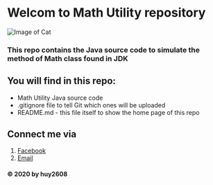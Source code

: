 # Welcom to Math Utility repository
![Image of Cat](https://octodex.github.com/images/yaktocat.png)
### This repo contains the Java source code to simulate the method of Math class found in JDK

## You will find in this repo:
* Math Utility Java source code
* .gitignore file to tell Git which ones will be uploaded 
* README.md - this file itself to show the home page of this repo

## Connect me via
1. [Facebook](https://www.facebook.com/huylng268/)
2. [Email](mailto:acma8x01br@gmail.com)

#### © 2020 by huy2608